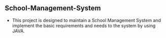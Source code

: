 ## **School-Management-System**

- This project is designed to maintain a School Management System and implement the basic requirements and needs to the system by using JAVA.
